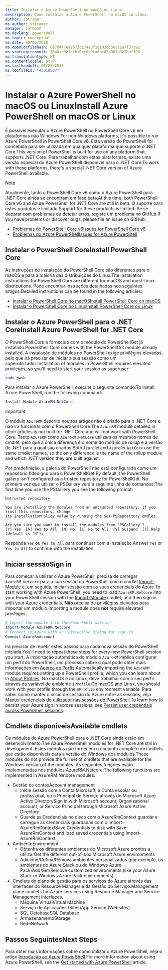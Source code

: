 ```yaml
---
title: Instalar o Azure PowerShell no macOS ou Linux
description: Como instalar o Azure PowerShell no macOS ou Linux.
author: sptramer
ms.author: sttramer
manager: carmonm
ms.devlang: powershell
ms.topic: conceptual
ms.date: 06/06/2018
ms.openlocfilehash: 6e7d447ea9672c174e3f1d103bc56c11a7f37192
ms.sourcegitcommit: f648ac92fafb16cc0e9ca6bc85d00fa327baf396
ms.translationtype: HT
ms.contentlocale: pt-PT
ms.lasthandoff: 08/28/2018
ms.locfileid: "43018507"
---
```

# <a name="install-azure-powershell-on-macos-or-linux"></a><span data-ttu-id="135e3-103">Instalar o Azure PowerShell no macOS ou Linux</span><span class="sxs-lookup"><span data-stu-id="135e3-103">Install Azure PowerShell on macOS or Linux</span></span>

<span data-ttu-id="135e3-104">É possível executar o Azure PowerShell no PowerShell Core v6 em plataformas não Windows.</span><span class="sxs-lookup"><span data-stu-id="135e3-104">For non-Windows platforms, it's possible to run Azure PowerShell in PowerShell Core v6.</span></span> <span data-ttu-id="135e3-105">Esta versão do PowerShell foi concebida para ser utilizada em qualquer plataforma que suporte o .NET Core.</span><span class="sxs-lookup"><span data-stu-id="135e3-105">This version of PowerShell is built for use on any platform that supports .NET Core.</span></span> <span data-ttu-id="135e3-106">Para trabalhar com estas plataformas, existe uma versão especial do Azure PowerShell disponível para o .NET Core.</span><span class="sxs-lookup"><span data-stu-id="135e3-106">To work with these platforms, there's a special .NET Core version of Azure PowerShell available.</span></span>

> [!NOTE]
> <span data-ttu-id="135e3-107">Atualmente, tanto o PowerShell Core v6 como o Azure PowerShell para .NET Core ainda se encontram em fase beta.</span><span class="sxs-lookup"><span data-stu-id="135e3-107">At this time, both PowerShell Core v6 and Azure PowerShell for .NET Core are still in beta.</span></span>
> <span data-ttu-id="135e3-108">O suporte para estes produtos é limitado.</span><span class="sxs-lookup"><span data-stu-id="135e3-108">Support for these products is limited.</span></span> <span data-ttu-id="135e3-109">Se se deparar com problemas ou detetar erros, registe um problema no GitHub.</span><span class="sxs-lookup"><span data-stu-id="135e3-109">If you have problems or discover bugs, please file an issue on GitHub.</span></span>
>
> * [<span data-ttu-id="135e3-110">Problemas do PowerShell Core v6</span><span class="sxs-lookup"><span data-stu-id="135e3-110">Issues for PowerShell Core v6</span></span>](https://github.com/PowerShell/PowerShell/issues)
> * [<span data-ttu-id="135e3-111">Problemas do Azure PowerShell</span><span class="sxs-lookup"><span data-stu-id="135e3-111">Issues for Azure PowerShell</span></span>](https://github.com/azure/azure-docs-powershell/issues)

## <a name="install-powershell-core"></a><span data-ttu-id="135e3-112">Instalar o PowerShell Core</span><span class="sxs-lookup"><span data-stu-id="135e3-112">Install PowerShell Core</span></span>

<span data-ttu-id="135e3-113">As instruções de instalação do PowerShell Core são diferentes para o macOS e para a maioria das distribuições do Linux.</span><span class="sxs-lookup"><span data-stu-id="135e3-113">The installation instructions for PowerShell Core are different for macOS and most Linux distributions.</span></span>
<span data-ttu-id="135e3-114">Pode encontrar instruções detalhadas nos seguintes artigos:</span><span class="sxs-lookup"><span data-stu-id="135e3-114">Detailed instructions can be found in the following articles:</span></span>

* [<span data-ttu-id="135e3-115">Instalar o PowerShell Core no macOS</span><span class="sxs-lookup"><span data-stu-id="135e3-115">Install PowerShell Core on macOS</span></span>](/powershell/scripting/setup/installing-powershell-core-on-macos)
* [<span data-ttu-id="135e3-116">Instalar o PowerShell Core no Linux</span><span class="sxs-lookup"><span data-stu-id="135e3-116">Install PowerShell Core on Linux</span></span>](/powershell/scripting/setup/installing-powershell-core-on-linux)

## <a name="install-azure-powershell-for-net-core"></a><span data-ttu-id="135e3-117">Instalar o Azure PowerShell para o .NET Core</span><span class="sxs-lookup"><span data-stu-id="135e3-117">Install Azure PowerShell for .NET Core</span></span>

<span data-ttu-id="135e3-118">O PowerShell Core é fornecido com o módulo do PowerShellGet já instalado.</span><span class="sxs-lookup"><span data-stu-id="135e3-118">PowerShell Core comes with the PowerShellGet module already installed.</span></span> <span data-ttu-id="135e3-119">A instalação de módulos no PowerShell exige privilégios elevados, pelo que irá precisar de iniciar a sua sessão como um superutilizador:</span><span class="sxs-lookup"><span data-stu-id="135e3-119">Installation of modules in PowerShell requires elevated privileges, so you'll need to start your session as superuser:</span></span>

```bash
sudo pwsh
```

<span data-ttu-id="135e3-120">Para instalar o Azure PowerShell, execute o seguinte comando:</span><span class="sxs-lookup"><span data-stu-id="135e3-120">To install Azure PowerShell, run the following command:</span></span>

```powershell
Install-Module AzureRM.NetCore
```

> [!IMPORTANT]
> <span data-ttu-id="135e3-121">O módulo `AzureRM` descrito noutros artigos não é criado para o .NET Core e não irá funcionar com o PowerShell Core.</span><span class="sxs-lookup"><span data-stu-id="135e3-121">The `AzureRM` module detailed in other articles is not built for .NET Core and will not work with PowerShell Core.</span></span> <span data-ttu-id="135e3-122">Tanto `AzureRM` como `AzureRM.NetCore` utilizam os mesmos nomes de cmdlet, pelo que a única diferença é o nome do módulo de rollup e a versão de .NET para a qual são criados.</span><span class="sxs-lookup"><span data-stu-id="135e3-122">Both `AzureRM` and `AzureRM.NetCore` use the same cmdlet names, so the only difference is the name of the rollup module and which .NET version they are built against.</span></span>

<span data-ttu-id="135e3-123">Por predefinição, a galeria do PowerShell não está configurada como um repositório fidedigno para o PowerShellGet.</span><span class="sxs-lookup"><span data-stu-id="135e3-123">By default, the PowerShell gallery isn't configured as a trusted repository for PowerShellGet.</span></span> <span data-ttu-id="135e3-124">Na primeira vez que utilizar o PSGallery verá a seguinte linha de comandos:</span><span class="sxs-lookup"><span data-stu-id="135e3-124">The first time you use the PSGallery you see the following prompt:</span></span>

```output
Untrusted repository

You are installing the modules from an untrusted repository. If you trust this repository, change
its InstallationPolicy value by running the Set-PSRepository cmdlet.

Are you sure you want to install the modules from 'PSGallery'?
[Y] Yes  [A] Yes to All  [N] No  [L] No to All  [S] Suspend  [?] Help (default is "N"):
```

<span data-ttu-id="135e3-125">Responda `Yes` ou `Yes to All` para continuar com a instalação.</span><span class="sxs-lookup"><span data-stu-id="135e3-125">Answer `Yes` or `Yes to All` to continue with the installation.</span></span>

## <a name="sign-in"></a><span data-ttu-id="135e3-126">Iniciar sessão</span><span class="sxs-lookup"><span data-stu-id="135e3-126">Sign in</span></span>

<span data-ttu-id="135e3-127">Para começar a utilizar o Azure PowerShell, precisa de carregar `AzureRM.Netcore` para a sua sessão do PowerShell com o cmdlet [Import-Module](/powershell/module/Microsoft.PowerShell.Core/Import-Module) e, em seguida, iniciar sessão com as suas credenciais do Azure.</span><span class="sxs-lookup"><span data-stu-id="135e3-127">To start working with Azure PowerShell, you need to load `AzureRM.Netcore` into your PowerShell session with the [Import-Module](/powershell/module/Microsoft.PowerShell.Core/Import-Module) cmdlet, and then sign in with your Azure credentials.</span></span> <span data-ttu-id="135e3-128">__Não__ precisa de privilégios elevados para importar um módulo.</span><span class="sxs-lookup"><span data-stu-id="135e3-128">Importing a module does __not__ require elevated privileges.</span></span>

```powershell
# Import the module into the PowerShell session
Import-Module AzureRM.Netcore
# Connect to Azure with an interactive dialog for sign-in
Connect-AzureRmAccount
```

<span data-ttu-id="135e3-129">Irá precisar de repetir estes passos para cada nova sessão do PowerShell iniciada.</span><span class="sxs-lookup"><span data-stu-id="135e3-129">You'll need to repeat these steps for every new PowerShell session you start.</span></span> <span data-ttu-id="135e3-130">A importação automática do módulo `AzureRM` implica configurar um perfil do PowerShell, um processo sobre o qual pode obter mais informações em [Acerca de Perfis](/powershell/module/microsoft.powershell.core/about/about_profiles).</span><span class="sxs-lookup"><span data-stu-id="135e3-130">Automatically importing the `AzureRM` module requires setting up a PowerShell profile, which you can learn about in [About Profiles](/powershell/module/microsoft.powershell.core/about/about_profiles).</span></span>
<span data-ttu-id="135e3-131">No macOS e no Linux, deve trabalhar com o seu perfil através da variável de ambiente `$Profile`.</span><span class="sxs-lookup"><span data-stu-id="135e3-131">On macOS and Linux, you should work with your profile through the `$Profile` environment variable.</span></span> <span data-ttu-id="135e3-132">Para saber como manter o início de sessão do Azure entre as sessões, veja [Manter credenciais do utilizador nas sessões do PowerShell](context-persistence.md).</span><span class="sxs-lookup"><span data-stu-id="135e3-132">To learn how to persist your Azure sign in across sessions, see [Persist user credentials across PowerShell sessions](context-persistence.md).</span></span>

## <a name="available-cmdlets"></a><span data-ttu-id="135e3-133">Cmdlets disponíveis</span><span class="sxs-lookup"><span data-stu-id="135e3-133">Available cmdlets</span></span>

<span data-ttu-id="135e3-134">Os módulos do Azure PowerShell para o .NET Core ainda estão em desenvolvimento.</span><span class="sxs-lookup"><span data-stu-id="135e3-134">The Azure PowerShell modules for .NET Core are still in development.</span></span> <span data-ttu-id="135e3-135">Estes módulos não fornecem o conjunto completo de cmdlets que estão disponíveis para a versão do Windows dos módulos.</span><span class="sxs-lookup"><span data-stu-id="135e3-135">These modules do not provide the full set of cmdlets that are available for the Windows version of the modules.</span></span> <span data-ttu-id="135e3-136">As seguintes funções estão implementadas nos módulos AzureRM.Netcore:</span><span class="sxs-lookup"><span data-stu-id="135e3-136">The following functions are implemented in AzureRM.Netcore modules:</span></span>

* <span data-ttu-id="135e3-137">Gestão de contas</span><span class="sxs-lookup"><span data-stu-id="135e3-137">Account management</span></span>
  * <span data-ttu-id="135e3-138">Inicie sessão com a Conta Microsoft, a Conta escolar ou profissional, ou o Principal de Serviço através do Microsoft Azure Active Directory</span><span class="sxs-lookup"><span data-stu-id="135e3-138">Sign in with Microsoft account, Organizational account, or Service Principal through Microsoft Azure Active Directory</span></span>
  * <span data-ttu-id="135e3-139">Guarde as Credenciais no disco com o AzureRmContext guardar e carregue as credenciais guardadas com o Import-AzureRmContext</span><span class="sxs-lookup"><span data-stu-id="135e3-139">Save Credentials to disk with Save-AzureRmContext and load saved credentials using Import-AzureRmContext</span></span>
* <span data-ttu-id="135e3-140">Ambiente</span><span class="sxs-lookup"><span data-stu-id="135e3-140">Environment</span></span>
  * <span data-ttu-id="135e3-141">Obtenha os diferentes ambientes do Microsoft Azure prontos a utilizar</span><span class="sxs-lookup"><span data-stu-id="135e3-141">Get the different out-of-box Microsoft Azure environments</span></span>
  * <span data-ttu-id="135e3-142">Adicione/Defina/Remova ambientes personalizados (por exemplo, os ambientes do Azure Stack ou do Windows Azure Pack)</span><span class="sxs-lookup"><span data-stu-id="135e3-142">Add/Set/Remove customized environments (like your Azure Stack or Windows Azure Pack environments)</span></span>
* <span data-ttu-id="135e3-143">Cmdlets do plano de gestão para os serviços do Azure através das interfaces do Resource Manager e da Gestão do Serviço.</span><span class="sxs-lookup"><span data-stu-id="135e3-143">Management plane cmdlets for Azure services using Resource Manager and Service Management interfaces.</span></span>
  * <span data-ttu-id="135e3-144">Máquina Virtual</span><span class="sxs-lookup"><span data-stu-id="135e3-144">Virtual Machine</span></span>
  * <span data-ttu-id="135e3-145">Serviço de Aplicações (Sites)</span><span class="sxs-lookup"><span data-stu-id="135e3-145">App Service (Websites)</span></span>
  * <span data-ttu-id="135e3-146">SQL Database</span><span class="sxs-lookup"><span data-stu-id="135e3-146">SQL Database</span></span>
  * <span data-ttu-id="135e3-147">Armazenamento</span><span class="sxs-lookup"><span data-stu-id="135e3-147">Storage</span></span>
  * <span data-ttu-id="135e3-148">Rede</span><span class="sxs-lookup"><span data-stu-id="135e3-148">Network</span></span>

## <a name="next-steps"></a><span data-ttu-id="135e3-149">Passos Seguintes</span><span class="sxs-lookup"><span data-stu-id="135e3-149">Next Steps</span></span>

<span data-ttu-id="135e3-150">Para obter mais informações sobre como utilizar o Azure PowerShell, veja o artigo [Introdução ao Azure PowerShell](get-started-azureps.md).</span><span class="sxs-lookup"><span data-stu-id="135e3-150">For more information about using Azure PowerShell, see the [Get started with Azure PowerShell](get-started-azureps.md) article.</span></span>
